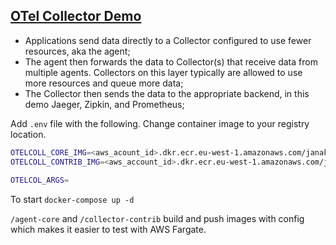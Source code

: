 
## [OTel Collector Demo](https://github.com/open-telemetry/opentelemetry-collector/tree/master/examples/demo) 

- Applications send data directly to a Collector configured to use fewer resources, aka the agent;
- The agent then forwards the data to Collector(s) that receive data from multiple agents. Collectors on this layer typically are allowed to use more resources and queue more data;
- The Collector then sends the data to the appropriate backend, in this demo Jaeger, Zipkin, and Prometheus;

Add `.env` file with the following. Change container image to your registry location. 

```sh
OTELCOLL_CORE_IMG=<aws_acount_id>.dkr.ecr.eu-west-1.amazonaws.com/janaka/otel/opentelemetry-collector-dev:latest
OTELCOLL_CONTRIB_IMG=<aws_account_id>.dkr.ecr.eu-west-1.amazonaws.com/janaka/otel/opentelemetry-collector-contrib:latest
 
OTELCOL_ARGS=
```


To start `docker-compose up -d`

`/agent-core` and `/collector-contrib` build and push images with config which makes it easier to test with AWS Fargate.
